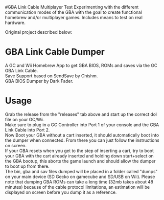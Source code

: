 #GBA Link Cable Multiplayer Test
Experimenting with the different communication modes of the GBA with the goal to create functional homebrew and/or multiplayer games.
Includes means to test on real hardware.

Original project described below:
# GBA Link Cable Dumper
A GC and Wii Homebrew App to get GBA BIOS, ROMs and saves via the GC GBA Link Cable.  
Save Support based on SendSave by Chishm.  
GBA BIOS Dumper by Dark Fader.  

# Usage
Grab the release from the "releases" tab above and start up the correct dol file on your GC/Wii.  
Make sure to plug in a GC Controller into Port 1 of your console and the GBA Link Cable into Port 2.  
Now Boot your GBA without a cart inserted, it should automatically boot into the dumper when connected. From there you can just follow the instructions on screen.  
If your GBA resets when you get to the step of inserting a cart, try to boot your GBA with the cart already inserted and holding down start+select on the GBA bootup, this aborts the game launch and should allow the dumper to boot up from there.  
The bin, gba and sav files dumped will be placed in a folder called "dumps" on your main device (SD Gecko on gamecube and SD/USB on Wii). Please note that dumping GBA ROMs can take a long time (32mb takes about 48 minutes) because of the cable protocol limitations, an estimation will be displayed on screen before you dump it as a reference.
